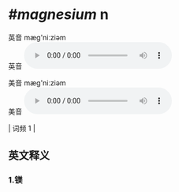 # ***\#magnesium*** n
英音 mæɡ'niːziəm  
英音
<audio src="./media/magnesium1.aac" controls="controls"></audio>

美音 mæɡ'niːziəm  
美音
<audio src="./media/magnesium2.aac" controls="controls"></audio>



| 词频 1 |  

英文释义
---
### 1.**镁**  


